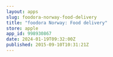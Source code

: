 ```yaml
---
layout: apps
slug: foodora-norway-food-delivery
title: "foodora Norway: Food delivery"
store: apple
app_id: 998930867
date: 2024-01-19T09:32:00Z
published: 2015-09-10T10:31:21Z
---
```

